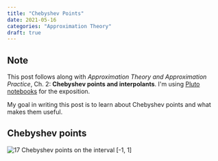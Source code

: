 ```yaml
---
title: "Chebyshev Points"
date: 2021-05-16
categories: "Approximation Theory"
draft: true
---
```


## Note

This post follows along with *Approximation Theory and Approximation Practice*, Ch. 2: **Chebyshev points and interpolants**.
I'm using [Pluto notebooks](https://juliahub.com/docs/Pluto/OJqMt/0.7.4/) for the exposition.

My goal in writing this post is to learn about Chebyshev points and what makes them useful.

## Chebyshev points

![17 Chebyshev points on the interval $[-1, 1]$](/images/chebplot.svg)
